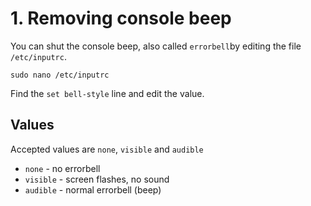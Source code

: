# 1. Removing console beep

You can shut the console beep, also called `errorbell`by editing the file `/etc/inputrc`. 

```
sudo nano /etc/inputrc
```

Find the `set bell-style` line and edit the value. 

## Values
Accepted values are `none`, `visible` and `audible`

- `none` - no errorbell
- `visible` - screen flashes, no sound
- `audible` - normal errorbell (beep)